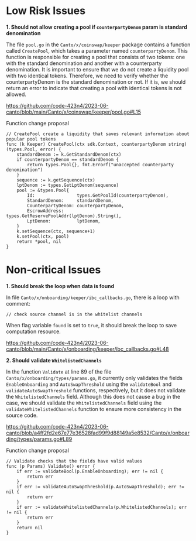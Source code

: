 # Low Risk Issues

**1. Should not allow creating a pool if `counterpartyDenom` param is standard denomination**

The file `pool.go` in the `Canto/x/coinswap/keeper` package contains a function called `CreatePool`, which takes a parameter named `counterpartyDenom`. This function is responsible for creating a pool that consists of two tokens: one with the standard denomination and another with a counterparty denomination. It is important to ensure that we do not create a liquidity pool with two identical tokens. Therefore, we need to verify whether the counterpartyDenom is the standard denomination or not. If it is, we should return an error to indicate that creating a pool with identical tokens is not allowed.

https://github.com/code-423n4/2023-06-canto/blob/main/Canto/x/coinswap/keeper/pool.go#L15

Function change proposal

```golang
// CreatePool create a liquidity that saves relevant information about popular pool tokens
func (k Keeper) CreatePool(ctx sdk.Context, counterpartyDenom string) (types.Pool, error) {
	standardDenom := k.GetStandardDenom(ctx)
	if counterpartyDenom == standardDenom {
		return types.Pool{}, fmt.Errorf("unaccepted counterparty denomination")
	}
	sequence := k.getSequence(ctx)
	lptDenom := types.GetLptDenom(sequence)
	pool := &types.Pool{
		Id:                types.GetPoolId(counterpartyDenom),
		StandardDenom:     standardDenom,
		CounterpartyDenom: counterpartyDenom,
		EscrowAddress:     types.GetReservePoolAddr(lptDenom).String(),
		LptDenom:          lptDenom,
	}
	k.setSequence(ctx, sequence+1)
	k.setPool(ctx, pool)
	return *pool, nil
}
```

# Non-critical Issues

**1. Should break the loop when data is found**

In file `Canto/x/onboarding/keeper/ibc_callbacks.go`, there is a loop with comment:

```
// check source channel is in the whitelist channels
```

When flag variable `found` is set to `true`, it should break the loop to save computation resource.

https://github.com/code-423n4/2023-06-canto/blob/main/Canto/x/onboarding/keeper/ibc_callbacks.go#L48

**2. Should validate `WhitelistedChannels`**

In the function `Validate` at line 89 of the file `Canto/x/onboarding/types/params.go`, it currently only validates the fields `EnableOnboarding` and `AutoSwapThreshold` using the `validateBool` and `validateAutoSwapThreshold` functions, respectively, but it does not validate the `WhitelistedChannels` field. Although this does not cause a bug in the case, we should validate the `WhitelistedChannels` field using the `validateWhitelistedChannels` function to ensure more consistency in the source code.

https://github.com/code-423n4/2023-06-canto/blob/a4ff2fd2e67e77e36528fad99f9d88149a5e8532/Canto/x/onboarding/types/params.go#L89


Function change proposal
```golang
// Validate checks that the fields have valid values
func (p Params) Validate() error {
	if err := validateBool(p.EnableOnboarding); err != nil {
		return err
	}
	if err := validateAutoSwapThreshold(p.AutoSwapThreshold); err != nil {
		return err
	}
	if err := validateWhitelistedChannels(p.WhitelistedChannels); err != nil {
		return err
	}
	return nil
}
```
